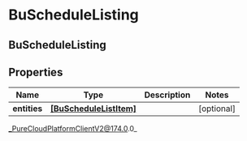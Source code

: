 # BuScheduleListing

## BuScheduleListing

## Properties

|Name | Type | Description | Notes|
|------------ | ------------- | ------------- | -------------|
| **entities** | [**[BuScheduleListItem]**]([BuScheduleListItem]) |  | [optional] |



_PureCloudPlatformClientV2@174.0.0_
